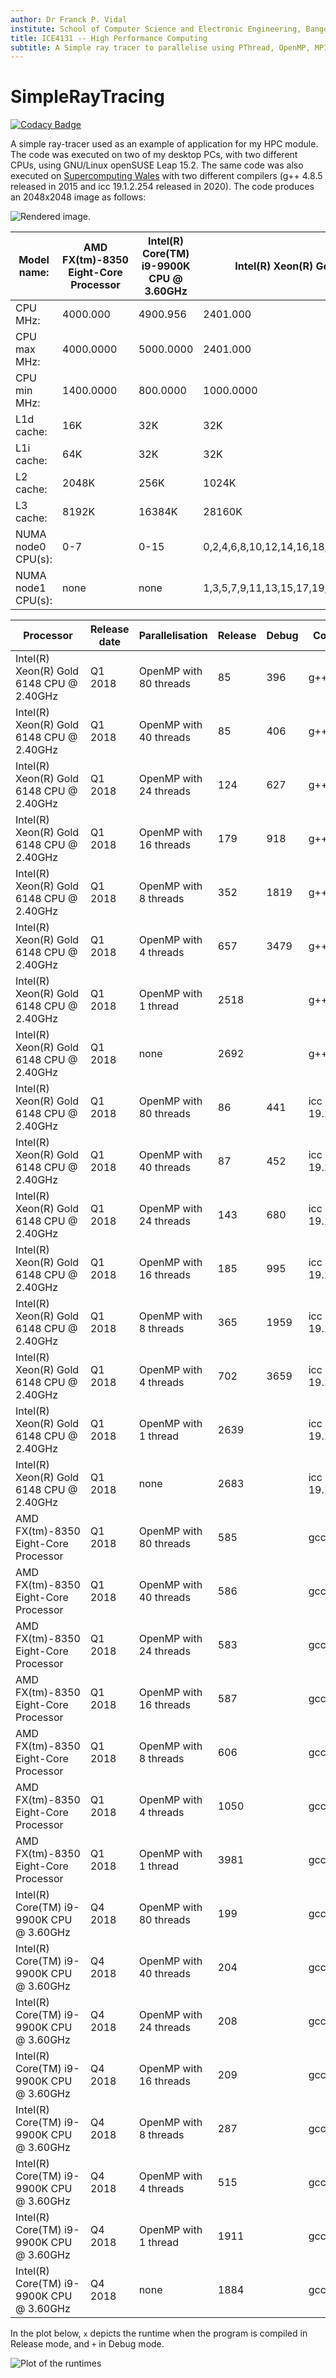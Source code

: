 ```yaml
---
author: Dr Franck P. Vidal
institute: School of Computer Science and Electronic Engineering, Bangor University, UK
title: ICE4131 -- High Performance Computing
subtitle: A Simple ray tracer to parallelise using PThread, OpenMP, MPI and CUDA.
---
```


# SimpleRayTracing

[![Codacy Badge](https://api.codacy.com/project/badge/Grade/2e8c4fd913234f2d880c43716c17cea9)](https://app.codacy.com/manual/effepivi/SimpleRayTracing?utm_source=github.com&utm_medium=referral&utm_content=effepivi/SimpleRayTracing&utm_campaign=Badge_Grade_Dashboard)

A simple ray-tracer used as an example of application for my HPC module. The code was executed on two of my desktop PCs, with two different CPUs, using GNU/Linux openSUSE Leap 15.2.
The same code was also executed on [Supercomputing Wales](https://www.supercomputing.wales/) with two different compilers (g++ 4.8.5 released in 2015 and icc 19.1.2.254 released in 2020).
The code produces an 2048x2048 image as follows:

![Rendered image.](test.jpg)

| Model name:        | AMD FX(tm)-8350 Eight-Core Processor | Intel(R) Core(TM) i9-9900K CPU @ 3.60GHz | Intel(R) Xeon(R) Gold 6148 CPU @ 2.40GHz               |
|--------------------|--------------------------------------|------------------------------------------|--------------------------------------------------------|
| CPU MHz:           | 4000.000                             | 4900.956                                 | 2401.000                                               |
| CPU max MHz:       | 4000.0000                            | 5000.0000                                | 2401.000                                               |
| CPU min MHz:       | 1400.0000                            | 800.0000                                 | 1000.0000                                              |
| L1d cache:         | 16K                                  | 32K                                      | 32K                                                    |
| L1i cache:         | 64K                                  | 32K                                      | 32K                                                    |
| L2 cache:          | 2048K                                | 256K                                     | 1024K                                                  |
| L3 cache:          | 8192K                                | 16384K                                   | 28160K                                                 |
| NUMA node0 CPU(s): | 0-7                                  | 0-15                                     | 0,2,4,6,8,10,12,14,16,18,20,22,24,26,28,30,32,34,36,38 |
| NUMA node1 CPU(s): | none                                 | none                                     | 1,3,5,7,9,11,13,15,17,19,21,23,25,27,29,31,33,35,37,39 |

| Processor                                      | Release date | Parallelisation     | Release | Debug | Compiler       |
|------------------------------------------------|--------------|---------------------|---------|-------|----------------|
| Intel(R) Xeon(R) Gold 6148 CPU @ 2.40GHz | Q1 2018 | OpenMP with 80 threads | 85 | 396  | g++ 4.8.5 |
| Intel(R) Xeon(R) Gold 6148 CPU @ 2.40GHz | Q1 2018 | OpenMP with 40 threads | 85 | 406  | g++ 4.8.5 |
| Intel(R) Xeon(R) Gold 6148 CPU @ 2.40GHz | Q1 2018 | OpenMP with 24 threads | 124 | 627  | g++ 4.8.5 |
| Intel(R) Xeon(R) Gold 6148 CPU @ 2.40GHz | Q1 2018 | OpenMP with 16 threads | 179 | 918  | g++ 4.8.5 |
| Intel(R) Xeon(R) Gold 6148 CPU @ 2.40GHz | Q1 2018 | OpenMP with 8 threads | 352 | 1819  | g++ 4.8.5 |
| Intel(R) Xeon(R) Gold 6148 CPU @ 2.40GHz | Q1 2018 | OpenMP with 4 threads | 657 | 3479  | g++ 4.8.5 |
| Intel(R) Xeon(R) Gold 6148 CPU @ 2.40GHz | Q1 2018 | OpenMP with 1 thread | 2518 |  | g++ 4.8.5 |
| Intel(R) Xeon(R) Gold 6148 CPU @ 2.40GHz | Q1 2018 | none | 2692 |  | g++ 4.8.5 |
| Intel(R) Xeon(R) Gold 6148 CPU @ 2.40GHz | Q1 2018 | OpenMP with 80 threads | 86 | 441  | icc 19.1.2.254 |
| Intel(R) Xeon(R) Gold 6148 CPU @ 2.40GHz | Q1 2018 | OpenMP with 40 threads | 87 | 452  | icc 19.1.2.254 |
| Intel(R) Xeon(R) Gold 6148 CPU @ 2.40GHz | Q1 2018 | OpenMP with 24 threads | 143 | 680  | icc 19.1.2.254 |
| Intel(R) Xeon(R) Gold 6148 CPU @ 2.40GHz | Q1 2018 | OpenMP with 16 threads | 185 | 995  | icc 19.1.2.254 |
| Intel(R) Xeon(R) Gold 6148 CPU @ 2.40GHz | Q1 2018 | OpenMP with 8 threads | 365 | 1959  | icc 19.1.2.254 |
| Intel(R) Xeon(R) Gold 6148 CPU @ 2.40GHz | Q1 2018 | OpenMP with 4 threads | 702 | 3659  | icc 19.1.2.254 |
| Intel(R) Xeon(R) Gold 6148 CPU @ 2.40GHz | Q1 2018 | OpenMP with 1 thread | 2639 |  | icc 19.1.2.254 |
| Intel(R) Xeon(R) Gold 6148 CPU @ 2.40GHz | Q1 2018 | none | 2683 |  | icc 19.1.2.254 |
| AMD FX(tm)-8350 Eight-Core Processor | Q1 2018 | OpenMP with 80 threads | 585 |  | gcc 7.5.0 |
| AMD FX(tm)-8350 Eight-Core Processor | Q1 2018 | OpenMP with 40 threads | 586 |  | gcc 7.5.0 |
| AMD FX(tm)-8350 Eight-Core Processor | Q1 2018 | OpenMP with 24 threads | 583 |  | gcc 7.5.0 |
| AMD FX(tm)-8350 Eight-Core Processor | Q1 2018 | OpenMP with 16 threads | 587 |  | gcc 7.5.0 |
| AMD FX(tm)-8350 Eight-Core Processor | Q1 2018 | OpenMP with 8 threads | 606 |  | gcc 7.5.0 |
| AMD FX(tm)-8350 Eight-Core Processor | Q1 2018 | OpenMP with 4 threads | 1050 |  | gcc 7.5.0 |
| AMD FX(tm)-8350 Eight-Core Processor | Q1 2018 | OpenMP with 1 thread | 3981 |  | gcc 7.5.0 |
| Intel(R) Core(TM) i9-9900K CPU @ 3.60GHz | Q4 2018 | OpenMP with 80 threads | 199 |  | gcc 7.5.0 |
| Intel(R) Core(TM) i9-9900K CPU @ 3.60GHz | Q4 2018 | OpenMP with 40 threads | 204 |  | gcc 7.5.0 |
| Intel(R) Core(TM) i9-9900K CPU @ 3.60GHz | Q4 2018 | OpenMP with 24 threads | 208 |  | gcc 7.5.0 |
| Intel(R) Core(TM) i9-9900K CPU @ 3.60GHz | Q4 2018 | OpenMP with 16 threads | 209 |  | gcc 7.5.0 |
| Intel(R) Core(TM) i9-9900K CPU @ 3.60GHz | Q4 2018 | OpenMP with 8 threads | 287 |  | gcc 7.5.0 |
| Intel(R) Core(TM) i9-9900K CPU @ 3.60GHz | Q4 2018 | OpenMP with 4 threads | 515 |  | gcc 7.5.0 |
| Intel(R) Core(TM) i9-9900K CPU @ 3.60GHz | Q4 2018 | OpenMP with 1 thread | 1911 |  | gcc 7.5.0 |
| Intel(R) Core(TM) i9-9900K CPU @ 3.60GHz | Q4 2018 | none | 1884 |  | gcc 7.5.0 |

In the plot below, `x` depicts the runtime when the program is compiled in Release mode, and `+` in Debug mode.

![Plot of the runtimes](runtimes.png)
